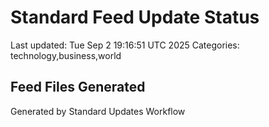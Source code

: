 # Standard Feed Update Status
Last updated: Tue Sep  2 19:16:51 UTC 2025
Categories: technology,business,world

## Feed Files Generated

Generated by Standard Updates Workflow
